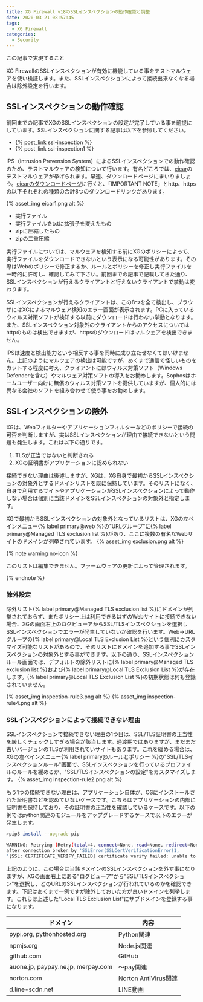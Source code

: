 ```yaml
---
title: XG Firewall v18のSSLインスペクションの動作確認と調整
date: 2020-03-21 08:57:45
tags:
  - XG Firewall
categories:
  - Security
---
```

<p class="onepoint">この記事で実現すること</p>
XG FirewallのSSLインスペクションが有効に機能している事をテストマルウェアを使い検証します。また、SSLインスペクションによって接続出来なくなる場合は除外設定を行います。
<!-- more -->

## SSLインスペクションの動作確認

前回までの記事でXGのSSLインスペクションの設定が完了している事を前提にしています。SSLインスペクションに関する記事は以下を参照してください。

- {% post_link ssl-inspection %}
- {% post_link ssl-inspection1 %}

IPS（Intrusion Prevension System）によるSSLインスペクションでの動作確認のため、テストマルウェアの検知について行います。有名どころでは、[eicar](https://www.eicar.org/)のテストマルウェアが挙げられます。早速、ダウンロードページにまいりましょう。[eicarのダウンロードページ](https://2016.eicar.org/85-0-Download.html)に行くと、「IMPORTANT NOTE」とhttp、httpsの以下それぞれの種類の合計8つのダウンロードリンクがあります。

{% asset_img eicar1.png alt %}

- 実行ファイル
- 実行ファイルをtxtに拡張子を変えたもの
- zipに圧縮したもの
- zipの二重圧縮

実行ファイルについては、マルウェアを検知する前にXGのポリシーによって、実行ファイルをダウンロードできないという表示になる可能性があります。その際はWebのポリシーで修正するか、ルールとポリシーを修正し実行ファイルを一時的に許可し、確認してみて下さい。前回までの記事で記載してきた通り、SSLインスペクションが行えるクライアントと行えないクライアントで挙動は変わります。

SSLインスペクションが行えるクライアントは、この8つを全て検出し、ブラウザにはXGによるマルウェア検知のエラー画面が表示されます。PCに入っているウィルス対策ソフトが検知する以前にダウンロードは行わない挙動となります。また、SSLインスペクション対象外のクライアントからのアクセスについてはhttpのものは検出できますが、httpsのダウンロードはマルウェアを検出できません。

IPSは速度と検出能力という相反する事を同時に成り立たせなくてはいけません。上記のようにマルウェアの検出は可能ですが、あくまで通信で怪しいものをカットする程度に考え、クライアントにはウィルス対策ソフト（Windows Defenderを含む）やマルウェア対策ソフトの導入をお勧めします。Sophosはホームユーザー向けに無償のウィルス対策ソフトを提供していますが、個人的には異なる会社のソフトを組み合わせて使う事をお勧めします。

## SSLインスペクションの除外

XGは、Webフィルターやアプリケーションフィルターなどのポリシーで接続の可否を判断しますが、実はSSLインスペクションが理由で接続できないという問題も発生します。これは以下の通りです。

1. TLSが正当ではないと判断される
2. XGの証明書がアプリケーションに認められない

接続できない理由は後述しますが、XGは、XG自身で最初からSSLインスペクションの対象外とするドメインリストを既に保持しています。そのリストになく、自身で利用するサイトやアプリケーションがSSLインスペクションによって動作しない場合は個別に当該ドメインをSSLインスペクションの対象外と指定します。

XGで最初からSSLインスペクションの対象外となっているリストは、XGの左ペインメニュー{% label primary@web %}の”URLグループ"に{% label primary@Managed TLS exclusion list %}があり、ここに複数の有名なWebサイトのドメインが列挙されています。
{% asset_img exclusion.png alt %}

{% note warning no-icon %}

このリストは編集できません。ファームウェアの更新によって管理されます。

{% endnote %}

### 除外設定

除外リスト{% label primary@Managed TLS exclusion list %}にドメインが列挙されておらず、またポリシー上は利用できるはずのWebサイトに接続できない場合、XGの画面右上のログビューアからSSL/TLSインスペクションを選択しSSLインスペクションでエラーが発生していないか確認を行います。Web→URLグループの{% label primary@Local TLS Exclusion List %}という個別にカスタマイズ可能なリストがあるので、そのリストにドメインを追加する事でSSLインスペクションの対象外とする事ができます。以下の通り、SSLインスペクションルール画面では、デフォルトの除外リストに{% label primary@Managed TLS exclusion list %}および{% label primary@Local TLS Exclusion List %}が存在します。{% label primary@Local TLS Exclusion List %}の初期状態は何も登録されていません。

{% asset_img inspection-rule3.png alt %}
{% asset_img inspection-rule4.png alt %}

### SSLインスペクションによって接続できない理由

SSLインスペクションで接続できない理由の1つ目は、SSL/TLS証明書の正当性を厳しくチェックしすぎる場合が該当します。過渡期ではありますが、まだまだ古いバージョンのTLSが利用されていサイトもあります。これを緩める場合は、XGの左ペインメニュー{% label primary@ルールとポリシー %}の"SSL/TLSインスペクションルール"画面で、SSLインスペクションを行っているプロファイルのルールを緩めるか、"SSL/TLSインスペクションの設定"をカスタマイズします。
{% asset_img inspection-rule2.png alt %}

もう1つの接続できない理由は、アプリケーション自体が、OSにインストールされた証明書などを認めていないケースです。こちらはアプリケーションの内部に証明書を保持しており、その証明書の正当性を確認しているケースです。以下の例ではpython関連のモジュールをアップグレードするケースで以下のエラーが発生します。

```bash
>pip3 install --upgrade pip

WARNING: Retrying (Retry(total=4, connect=None, read=None, redirect=None, status=None))
after connection broken by 'SSLError(SSLCertVerificationError(1,  
'[SSL: CERTIFICATE_VERIFY_FAILED] certificate verify failed: unable to get local issuer certificate (_ssl.c:1076)'))': /simple/pip/
```

上記のように、この場合は当該ドメインのSSLインスペクションを外す事になりますが、XGの画面右上にある"ログビューア"から"SSL/TLSインスペクション"を選択し、どのURLのSSLインスペクションが行われているのかを確認できます。下記はあくまで一例ですが除外しておいた方が良いドメインを列挙します。これらは上述した"Local TLS Exclusion List"にサブドメインを登録する事になります。

| ドメイン                           | 内容                 |
| ---------------------------------- | -------------------- |
| pypi.org, pythonhosted.org         | Python関連           |
| npmjs.org                          | Node.js関連          |
| github.com                         | GitHub               |
| auone.jp, paypay.ne.jp, merpay.com | 〜pay関連            |
| norton.com                         | Norton AntiVirus関連 |
| d.line-scdn.net                    | LINE動画             |
